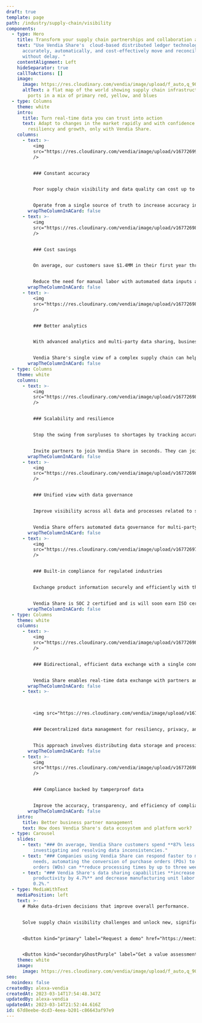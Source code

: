```yaml
---
draft: true
template: page
path: /industry/supply-chain/visibility
components:
  - type: Hero
    title: Transform your supply chain partnerships and collaboration at scale
    text: "Use Vendia Share's  cloud-based distributed ledger technology to
      accurately, automatically, and cost-effectively move and reconcile data
      without delay. "
    contentAlignment: Left
    hideSeparator: true
    callToActions: []
    image:
      image: https://res.cloudinary.com/vendia/image/upload/f_auto,q_90/v1678815975/Website/Iso/Group_ccbmyd.png
      altText: a flat map of the world showing supply chain infrastructure and key
        ports in a mix of primary red, yellow, and blues
  - type: Columns
    theme: white
    intro:
      title: Turn real-time data you can trust into action
      text: Adapt to changes in the market rapidly and with confidence to support
        resiliency and growth, only with Vendia Share.
    columns:
      - text: >-
          <img
          src="https://res.cloudinary.com/vendia/image/upload/v1677269903/Website/Icons/Blue%20icons/Analytics_94_xc01l1.svg"  class="image-float-left"
          />


          ### Constant accuracy


          Poor supply chain visibility and data quality can cost up to 15% of operations. 


          Operate from a single source of truth to increase accuracy in data input and processing, improve inventory management and quality control, reduce rework and returns, and elevate customer satisfaction.
        wrapTheColumnInACard: false
      - text: >-
          <img
          src="https://res.cloudinary.com/vendia/image/upload/v1677269822/Website/Icons/Blue%20icons/Money_86_jlpsvi.svg"  class="image-float-left"
          />


          ### Cost savings


          On average, our customers save $1.4MM in their first year through efficiency improvements with Vendia Share. Some have reduced manual data reconciliation costs by as much as 93%.


          Reduce the need for manual labor with automated data inputs and reconciliation that minimizes human errors and optimizes procurement and production processes.
        wrapTheColumnInACard: false
      - text: >-
          <img
          src="https://res.cloudinary.com/vendia/image/upload/v1677269898/Website/Icons/Blue%20icons/Analytics_79_zyh5qc.svg"  class="image-float-left"
          />


          ### Better analytics


          With advanced analytics and multi-party data sharing, businesses can improve throughput and see potential EBITDA margin improvements of 4% to 10%.


          Vendia Share's single view of a complex supply chain can help businesses identify trends and opportunities better and faster.
        wrapTheColumnInACard: false
  - type: Columns
    theme: white
    columns:
      - text: >-
          <img
          src="https://res.cloudinary.com/vendia/image/upload/v1677269833/Website/Icons/Blue%20icons/People_97_vwdiv6.svg"  class="image-float-left"
          />


          ### Scalability and resilience


          Stop the swing from surpluses to shortages by tracking accurate, up-to-date upstream and downstream data across every partner in every tier of your supply chain.


          Invite partners to join Vendia Share in seconds. They can join existing partners in minutes. And together, you can collaborate on shared data, for a single source of truth, in real time. Information exchange infrastructure scales securely and automatically.
        wrapTheColumnInACard: false
      - text: >-
          <img
          src="https://res.cloudinary.com/vendia/image/upload/v1677269803/Website/Icons/Blue%20icons/Management_56_nezidn.svg"  class="image-float-left"
          />


          ### Unified view with data governance


          Improve visibility across all data and processes related to suppliers, logistics, production, and distribution without sacrificing control. Businesses can identify bottlenecks, risks, and opportunities, and take informed, corrective action in real time.


          Vendia Share offers automated data governance for multi-party data sharing using Access Controls Lists (ACLs), so customers have full control over their shared data outside their trust boundaries.
        wrapTheColumnInACard: false
      - text: >-
          <img
          src="https://res.cloudinary.com/vendia/image/upload/v1677269789/Website/Icons/Blue%20icons/GDPR_13_dkjk1v.svg"  class="image-float-left"
          />


          ### Built-in compliance for regulated industries


          Exchange product information securely and efficiently with their partners, ensuring compliance with regulations and standards while reducing the risk of errors and non-compliance. 


          Vendia Share is SOC 2 certified and is will soon earn ISO certification. Our platform, by design, protects sensitive data and maintains compliance standards, so every customer can operate with integrity.
        wrapTheColumnInACard: false
  - type: Columns
    theme: white
    columns:
      - text: >-
          <img
          src="https://res.cloudinary.com/vendia/image/upload/v1677269870/Website/Icons/Blue%20icons/Tech_112_dqvknn.svg"  class="image-float-left"
          />


          ### Bidirectional, efficient data exchange with a single connection


          Vendia Share enables real-time data exchange with partners and systems without the need to establish a new connection per partner pair, perfect for modern web applications that require real-time data exchange and communication with hundreds of partners.
        wrapTheColumnInACard: false
      - text: >-
          ﻿


          <img src="https://res.cloudinary.com/vendia/image/upload/v1677269870/Website/Icons/Blue%20icons/Tech_111_w4ppei.svg"  class="image-float-left" />


          ### Decentralized data management for resiliency, privacy, and control


          This approach involves distributing data storage and processing across multiple nodes or devices rather than single, centralized server or database. Benefits include improved resilience, security, privacy, cost reduction, and greater control over data ownership and usage.
        wrapTheColumnInACard: false
      - text: >-
          <img
          src="https://res.cloudinary.com/vendia/image/upload/v1677269814/Website/Icons/Blue%20icons/Media_111_mtm4e3.svg"  class="image-float-left"
          />


          ### Compliance backed by tamperproof data


          Improve the accuracy, transparency, and efficiency of compliance processes while reducing risk. Vendia Share's distributed ledger offers a secure, auditable record of transactions and activities to help ensure compliance with policies and regulations.
        wrapTheColumnInACard: false
    intro:
      title: Better business partner management
      text: How does Vendia Share's data ecosystem and platform work?
  - type: Carousel
    slides:
      - text: "### On average, Vendia Share customers spend **87% less time**
          investigating and resolving data inconsistencies."
      - text: "### Companies using Vendia Share can respond faster to meet customer
          needs, automating the conversion of purchase orders (POs) to work
          orders (WOs) can **reduce processing times by up to three weeks**."
      - text: "### Vendia Share's data sharing capabilities **increase labor
          productivity by 4.7%** and decrease manufacturing unit labor costs by
          0.2%."
  - type: MediaWithText
    mediaPosition: left
    text: >-
      # Make data-driven decisions that improve overall performance.


      Solve supply chain visibility challenges and unlock new, significant market value without putting an additional burden on your existing IT workforce. Learn more about Vendia Share.


      <Button kind="primary" label="Request a demo" href="https://meetings.hubspot.com/aashish3/15-minute-demo-of-vendia-share" />


      <Button kind="secondaryGhostPurple" label="Get a value assessment" href="https://meetings.hubspot.com/aashish3/contact-sales" />
    theme: white
    image:
      image: https://res.cloudinary.com/vendia/image/upload/f_auto,q_90/v1677268224/Website/Iso/VendiaShare_iso_lnmpta.svg
seo:
  noindex: false
createdBy: alexa-vendia
createdAt: 2023-03-14T17:54:48.347Z
updatedBy: alexa-vendia
updatedAt: 2023-03-14T21:52:44.616Z
id: 67d8eebe-dcd3-4eea-b201-c86643af97e9
---
```

